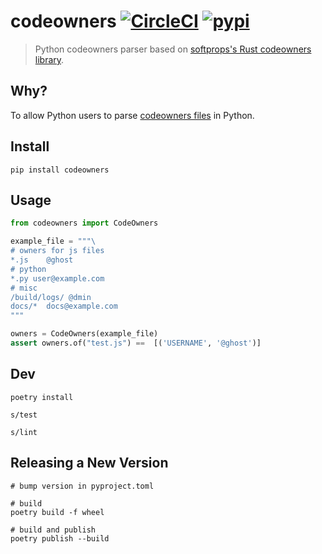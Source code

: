 # codeowners [![CircleCI](https://circleci.com/gh/sbdchd/codeowners.svg?style=svg)](https://circleci.com/gh/sbdchd/codeowners) [![pypi](https://img.shields.io/pypi/v/codeowners.svg)](https://pypi.org/project/codeowners/)

> Python codeowners parser based on [softprops's Rust codeowners library](https://crates.io/crates/codeowners).

## Why?

To allow Python users to parse [codeowners
files](https://docs.github.com/en/github/creating-cloning-and-archiving-repositories/about-code-owners#codeowners-syntax)
in Python.

## Install

```shell
pip install codeowners
```

## Usage

```python
from codeowners import CodeOwners

example_file = """\
# owners for js files
*.js    @ghost
# python
*.py user@example.com
# misc
/build/logs/ @dmin
docs/*  docs@example.com
"""

owners = CodeOwners(example_file)
assert owners.of("test.js") ==  [('USERNAME', '@ghost')]
```

## Dev

```shell
poetry install

s/test

s/lint
```

## Releasing a New Version

```shell
# bump version in pyproject.toml

# build
poetry build -f wheel

# build and publish
poetry publish --build
```
